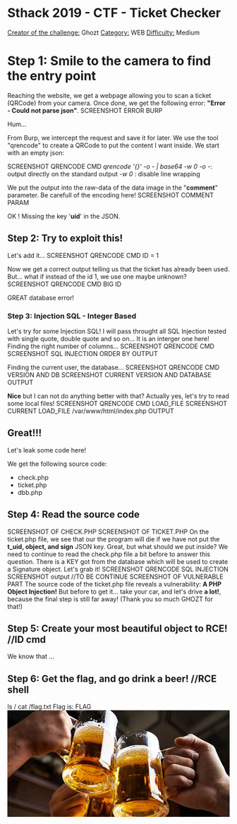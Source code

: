 # Sthack 2019 - CTF - Ticket Checker

<u>Creator of the challenge:</u> Ghozt
<u>Category:</u> WEB
<u>Difficulty:</u> Medium

# **Step 1: Smile to the camera to find the entry point**

Reaching the website, we get a webpage allowing you to scan a ticket (QRCode) from your camera.
Once done, we get the following error: **"Error - Could not parse json"**.
SCREENSHOT ERROR BURP

Hum...

From Burp, we intercept the request and save it for later.
We use the tool "qrencode" to create a QRCode to put the content I want inside.
We start with an empty json:

SCREENSHOT QRENCODE CMD
*qrencode '{}' -o - | base64 -w 0*
*-o -*: output directly on the standard output
*-w 0* : disable line wrapping

We put the output into the raw-data of the data image in the "**comment**" parameter.
Be carefull of the encoding here!
SCREENSHOT COMMENT PARAM

OK ! Missing the key '<b>uid</b>' in the JSON.

## **Step 2: Try to exploit this!**
Let's add it...
SCREENSHOT QRENCODE CMD ID = 1

Now we get a correct output telling us that the ticket has already been used.
But... what if instead of the id 1, we use one maybe unknown?
SCREENSHOT QRENCODE CMD BIG ID

GREAT database error!

### **Step 3: Injection SQL - Integer Based**
Let's try for some Injection SQL!
I will pass throught all SQL Injection tested with single quote, double quote and so on... It is an interger one here!
Finding the right number of columns...
SCREENSHOT QRENCODE CMD
SCREENSHOT SQL INJECTION ORDER BY OUTPUT

Finding the current user, the database... 
SCREENSHOT QRENCODE CMD VERSION AND DB
SCREENSHOT CURRENT VERSION AND DATABASE OUTPUT

<b>Nice</b> but I can not do anything better with that? Actually yes, let's try to read some local files!
SCREENSHOT QRENCODE CMD LOAD_FILE
SCREENSHOT CURRENT LOAD_FILE /var/www/html/index.php OUTPUT

## **Great!!!**
Let's leak some code here!

We get the following source code:
* check.php
* ticket.php
* dbb.php

## **Step 4: Read the source code**
SCREENSHOT OF CHECK.PHP
SCREENSHOT OF TICKET.PHP
On the ticket.php file, we see that our the program will die if we have not put the **t_uid, object, and sign** JSON key.
Great, but what should we put inside?
We need to continue to read the check.php file a bit before to answer this question.
There is a KEY got from the database which will be used to create a Signature object.
Let's grab it!
SCREENSHOT QRENCODE SQL INJECTION
SCREENSHOT output
//TO BE CONTINUE
SCREENSHOT OF VULNERABLE PART
The source code of the ticket.php file reveals a vulnerability: **A PHP Object Injection!**
But before to get it... take your car, and let's drive **a lot!**, because the final step is still far away! (Thank you so much GHOZT for that!)

## **Step 5: Create your most beautiful object to RCE!** //ID cmd
We know that ...

## **Step 6: Get the flag, and go drink a beer!** //RCE shell
ls /
cat /flag.txt
Flag is: FLAG
![GitHub Logo](/verre-chope.jpg)

